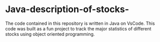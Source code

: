 # Java-description-of-stocks-
The code contained in this repository is written in Java on VsCode. This code was built as a fun project to track the major statistics of different stocks using object oriented programming.  
